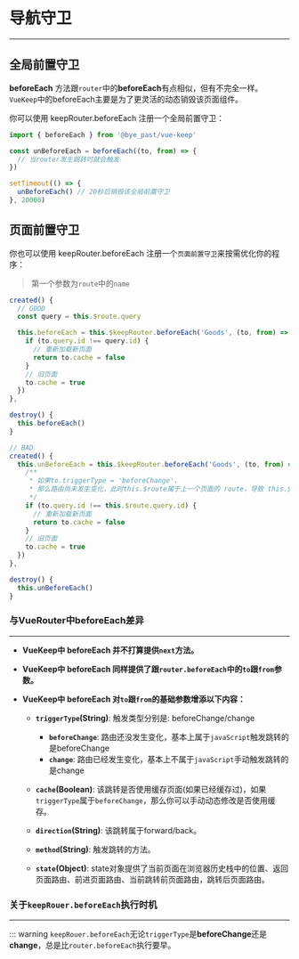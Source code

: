 # 导航守卫
---

## 全局前置守卫
**beforeEach** 方法跟`router`中的**beforeEach**有点相似，但有不完全一样。`VueKeep`中的beforeEach主要是为了更灵活的动态销毁该页面组件。

你可以使用 keepRouter.beforeEach 注册一个全局前置守卫：
```js
import { beforeEach } from '@bye_past/vue-keep'

const unBeforeEach = beforeEach((to, from) => {
  // 当router发生跳转时就会触发
})

setTimeout(() => {
  unBeforeEach() // 20秒后销毁该全局前置守卫
}, 20000)
```


## 页面前置守卫
你也可以使用 keepRouter.beforeEach 注册一个`页面前置守卫`来按需优化你的程序：
> 第一个参数为`route`中的`name`
```js
created() {
  // GOOD
  const query = this.$route.query

  this.beforeEach = this.$keepRouter.beforeEach('Goods', (to, from) => {
    if (to.query.id !== query.id) {
      // 重新加载新页面
      return to.cache = false
    }
    // 旧页面
    to.cache = true
  })
},

destroy() {
  this.beforeEach()
}
```

```js
// BAD
created() {
  this.unBeforeEach = this.$keepRouter.beforeEach('Goods', (to, from) => {
    /**
     * 如果to.triggerType = 'beforeChange'，
     * 那么路由尚未发生变化，此时this.$route属于上一个页面的 route，导致 this.$route.query.id 获取出错
     */
    if (to.query.id !== this.$route.query.id) {
      // 重新加载新页面
      return to.cache = false
    }
    // 旧页面
    to.cache = true
  })
},

destroy() {
  this.unBeforeEach()
}
```

### 与VueRouter中beforeEach差异
---
+ **VueKeep中 beforeEach 并不打算提供`next`方法。**
+ **VueKeep中 beforeEach 同样提供了跟`router.beforeEach`中的`to`跟`from`参数。**
+ **VueKeep中 beforeEach 对`to`跟`from`的基础参数增添以下内容：**

  - **`triggerType`(String)**: 触发类型分别是: beforeChange/change
    + **`beforeChange`**: 路由还没发生变化，基本上属于`javaScript`触发跳转的是beforeChange
    + **`change`**: 路由已经发生变化，基本上不属于`javaScript`手动触发跳转的是change

  - **`cache`(Boolean)**: 该跳转是否使用缓存页面(如果已经缓存过)，如果`triggerType`属于`beforeChange`，那么你可以手动动态修改是否使用缓存。
  - **`direction`(String)**: 该跳转属于forward/back。
  - **`method`(String)**: 触发跳转的方法。
  - **`state`(Object)**: state对象提供了当前页面在浏览器历史栈中的位置、返回页面路由、前进页面路由、当前跳转前页面路由，跳转后页面路由。

### 关于`keepRouer.beforeEach`执行时机
---
::: warning
`keepRouer.beforeEach`无论`triggerType`是**beforeChange**还是**change**，总是比`router.beforeEach`执行要早。








